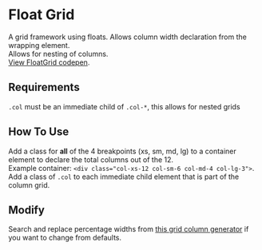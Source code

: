 # Float Grid
A grid framework using floats. Allows column width declaration from the wrapping element.
<br />Allows for nesting of columns.
<br />[View FloatGrid codepen](http://codepen.io/JiveDig/pen/bEvpBv).

## Requirements
`.col` must be an immediate child of `.col-*`, this allows for nested grids

## How To Use
Add a class for **all** of the 4 breakpoints (xs, sm, md, lg) to a container element to declare the total columns out of the 12.<br />
Example container: `<div class="col-xs-12 col-sm-6 col-md-4 col-lg-3">`.<br />
Add a class of `.col` to each immediate child element that is part of the column grid.

## Modify
Search and replace percentage widths from [this grid column generator](http://thestizmedia.com/grid-column-generator/) if you want to change from defaults.
